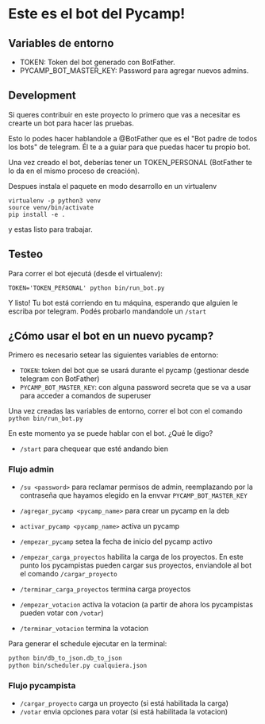 # Este es el bot del Pycamp!

## Variables de entorno

* TOKEN: Token del bot generado con BotFather.
* PYCAMP_BOT_MASTER_KEY: Password para agregar nuevos admins.

## Development

Si queres contribuir en este proyecto lo primero que vas a necesitar es crearte un bot para hacer
las pruebas.

Esto lo podes hacer hablandole a @BotFather que es el "Bot padre de todos los bots" de telegram.
Él te a a guiar para que puedas hacer tu propio bot.

Una vez creado el bot, deberías tener un TOKEN\_PERSONAL (BotFather te lo da en el mismo proceso de
creación). 

Despues instala el paquete en modo desarrollo en un virtualenv

```
virtualenv -p python3 venv
source venv/bin/activate
pip install -e .
```

y estas listo para trabajar.

## Testeo

Para correr el bot ejecutá (desde el virtualenv):
```
TOKEN='TOKEN_PERSONAL' python bin/run_bot.py
```

Y listo! Tu bot está corriendo en tu máquina, esperando que alguien le escriba por telegram.
Podés probarlo mandandole un `/start`


## ¿Cómo usar el bot en un nuevo pycamp?

Primero es necesario setear las siguientes variables de entorno:

- `TOKEN`: token del bot que se usará durante el pycamp (gestionar desde telegram con BotFather)
- `PYCAMP_BOT_MASTER_KEY`: con alguna password secreta que se va a usar para acceder a comandos de superuser


Una vez creadas las variables de entorno, correr el bot con el comando `python bin/run_bot.py`

En este momento ya se puede hablar con el bot. ¿Qué le digo?

- `/start` para chequear que esté andando bien

### Flujo admin

- `/su <password>` para reclamar permisos de admin, reemplazando <password> por la contraseña que hayamos 
elegido en la envvar `PYCAMP_BOT_MASTER_KEY`

- `/agregar_pycamp <pycamp_name>` para crear un pycamp en la deb

- `activar_pycamp <pycamp_name>` activa un pycamp

- `/empezar_pycamp` setea la fecha de inicio del pycamp activo

- `/empezar_carga_proyectos` habilita la carga de los proyectos. En este punto los pycampistas pueden cargar sus proyectos,
enviandole al bot el comando `/cargar_proyecto` 

- `/terminar_carga_proyectos` termina carga proyectos

- `/empezar_votacion`  activa la votacion (a partir de ahora los pycampistas pueden votar con `/votar`)

- `/terminar_votacion` termina la votacion


Para generar el schedule ejecutar en la terminal:

```bash
python bin/db_to_json.db_to_json
python bin/scheduler.py cualquiera.json
```


### Flujo pycampista
- `/cargar_proyecto` carga un proyecto (si está habilitada la carga)
- `/votar` envia opciones para votar (si está habilitada la votacion)


